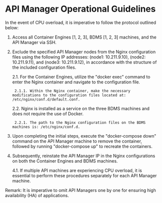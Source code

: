 # API Manager Operational Guidelines

In the event of CPU overload, it is imperative to follow the protocol outlined below:

1. Access all Container Engines [1, 2, 3], BDMS [1, 2, 3] machines, and the API Manager via SSH.

2. Exclude the specified API Manager nodes from the Nginx configuration files using the following IP addresses: (node1: 10.211.9.10), (node2: 10.211.9.11), and (node3: 10.211.9.12), in accordance with the structure of the included configuration files.

    2.1. For the Container Engines, utilize the "docker exec" command to enter the Nginx container and navigate to the configuration file.
        
        2.1.1. Within the Nginx container, make the necessary modifications to the configuration files located at: /etc/nginx/conf.d/default.conf.

    2.2. Nginx is installed as a service on the three BDMS machines and does not require the use of Docker.

        2.2.1. The path to the Nginx configuration files on the BDMS machines is: /etc/nginx/conf.d.

3. Upon completing the initial steps, execute the "docker-compose down" command on the API Manager machine to remove the container, followed by running "docker-compose up" to recreate the containers.

4. Subsequently, reinstate the API Manager IP in the Nginx configurations on both the Container Engines and BDMS machines.

    4.1. If multiple API machines are experiencing CPU overload, it is essential to perform these procedures separately for each API Manager machine.

Remark: It is imperative to omit API Managers one by one for ensuring high availability (HA) of applications.
